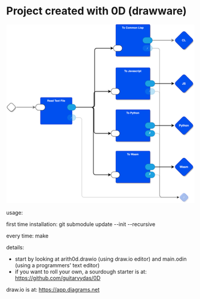 # Project created with 0D (drawware)

![source code simple arithmetic parser to WASM, JS, Python, Common Lisp](./doc/arith0d-main.drawio.svg)

usage:

 first time installation:
  git submodule update --init --recursive

 every time: 
  make

details: 
- start by looking at arith0d.drawio (using draw.io editor) and main.odin (using a programmers' text editor)
- if you want to roll your own, a sourdough starter is at: https://github.com/guitarvydas/0D

draw.io is at: https://app.diagrams.net

